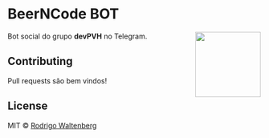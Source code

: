 # BeerNCode BOT

<a href="https://telegram.org"><img align="right" width="130" height="130" src="https://telegram.org/img/t_logo.png"></a>

Bot social do grupo **devPVH** no Telegram. 

## Contributing

Pull requests são bem vindos!

## License

MIT © [Rodrigo Waltenberg](https://github.com/rwaltenberg)
